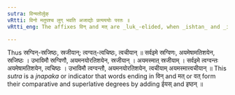 ```yaml
---
sutra: विन्मतोर्लुक्
vRtti: विनो मतुपश्च लुग् भवति अजाद्योः प्रत्यययोः परतः ॥
vRtti_eng: The affixes विन् and मत् are _luk_-elided, when _ishtan_ and _iyasun_ follow.

---
```

Thus स्रग्विन्-स्रजिष्ठः, स्रजीयान्; त्वग्वत्-त्वचिष्ठः, त्वचीयान् ॥ सर्वइमे स्रग्विणः, अयमेषामतिशयेन, स्रजिष्ठः । उभाविमौ स्रग्विणौ, अयमनयोरतिशयेन, स्रजीयान् । अयमस्मात् स्रजीयाम् । सर्वइमे त्वग्वन्तः अयमेषामतिशयेन, त्वचिष्ठः । उभाविमौ त्वग्वन्तौ, अयमनयोरतिशयेन, त्वचीयाम् अयमस्मात्त्वचीयान् ॥ This _sutra_ is a _jnapaka_ or indicator that words ending in विन् and मत् or वत् form their comparative and superlative degrees by adding ईयस् and इष्ठन् ॥